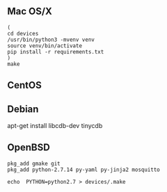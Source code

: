
## Mac OS/X

```console
(
cd devices
/usr/bin/python3 -mvenv venv
source venv/bin/activate
pip install -r requirements.txt
)
make
```

## CentOS

## Debian

apt-get install libcdb-dev tinycdb

## OpenBSD

```console
pkg_add gmake git 
pkg_add python-2.7.14 py-yaml py-jinja2 mosquitto

echo  PYTHON=python2.7 > devices/.make
```


